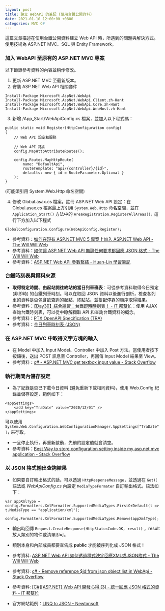 ```yaml
---
layout: post
title: 建立 WebAPI 的筆記 (使用台鐵公開資料)
date: 2021-01-10 12:00:00 +0800
categories: MVC C#
--- 
```


這篇文章描述在使用台鐵公開資料建立 Web API 時，所遇到的問題與解決方式。使用技術為 ASP.NET MVC、SQL 與 Entity Framework。

### 加入 WebAPI 至原有的 ASP.NET MVC 專案

以下節錄參考資料的內容並稍作修改。

1. 更新 ASP.NET MVC 至最新版本。
2. 安裝 ASP.NET Web API 相關套件

```
Install-Package Microsoft.AspNet.WebApi
Install-Package Microsoft.AspNet.WebApi.Client.zh-Hant
Install-Package Microsoft.AspNet.WebApi.Core.zh-Hant
Install-Package Microsoft.AspNet.WebApi.WebHost.zh-Hant
```

3. 新增 /App_Start/WebApiConfig.cs 檔案，並加入以下程式碼：

```
public static void Register(HttpConfiguration config)
{
    // Web API 設定和服務

    // Web API 路由
    config.MapHttpAttributeRoutes();

    config.Routes.MapHttpRoute(
        name: "DefaultApi",
        routeTemplate: "api/{controller}/{id}",
        defaults: new { id = RouteParameter.Optional }
    );
}
```

(可能須引用 System.Web.Http 命名空間)

4. 修改 Global.asax.cs 檔案，註冊 ASP.NET Web API 設定：在 Global.asax.cs 檔案最上方引用 `System.Web.Http` 命名空間，並在 `Application_Start()` 方法中的 `AreaRegistration.RegisterAllAreas();` 這行下方加入以下程式

`GlobalConfiguration.Configure(WebApiConfig.Register);`

- 參考資料：[如何在現有 ASP.NET MVC 5 專案上加入 ASP.NET Web API - The Will Will Web](https://blog.miniasp.com/post/2015/02/18/How-to-Add-Web-API-to-ASPNET-MVC)
- 參考資料：[如何讓 ASP.NET Web API 無論任何要求都回應 JSON 格式 - The Will Will Web](https://blog.miniasp.com/post/2013/11/05/Creating-ASPNET-Web-API-Help-Pages-for-ASPNET-MVC-4.aspx)
- 參考資料：[ASP.NET Web API 參數繫結 - Huan-Lin 學習筆記](https://www.huanlintalk.com/2013/01/aspnet-web-api-parameter-binding.html)

### 台鐵時刻表與資料來源

- **取得特定時間、由起站開往終站的當日列車班表**：可從參考資料取得今日預定 (非即時) 的台鐵列車時刻。可以在取回 JSON 資料以後進行剖析，檢查各列車的資料是否包含欲查詢的起點、終點站，並搭配停靠的順序取得結果。
- 參考資料：[【Day30】綜合練習：台鐵即時時刻表！ - iT 邦幫忙](https://ithelp.ithome.com.tw/articles/10252411)：使用 AJAX 查詢台鐵時刻表，可以從中瞭解擷取 API 和查詢台鐵資料的概念。
- 參考資料：[PTX OpenAPI Specification (TRA) ](https://ptx.transportdata.tw/MOTC?t=Rail&v=3#/)
- 參考資料：[今日列車時刻表 (JSON)](https://ptx.transportdata.tw/MOTC/v3/Rail/TRA/DailyTrainTimetable/Today?$format=JSON)

### 在 ASP.NET MVC 中取得文字方塊的輸入

- 在 Model 中加入 Input Model、Controller 中加入 Post 方法。當使用者按下按鈕後，送出 POST 訊息至 Controller，再回傳 Input Model 結果至 View。
- 參考資料：[c# - ASP.NET MVC get textbox input value - Stack Overflow](https://stackoverflow.com/questions/18873098/asp-net-mvc-get-textbox-input-value)

### 執行期間內儲存設定

- 為了紀錄是否已下載今日資料 (避免重新下載相同資料)，使用 Web.Config 紀錄並儲存設定，範例如下：

```
<appSettings>
    <add key="TraDate" value="2020/12/01" />
</appSettings>
```

可以使用 `System.Web.Configuration.WebConfigurationManager.AppSettings["TraDate"];` 來存取。
- 一旦停止執行，再重新啟動，先前的設定值就會清空。
- 參考資料：[Best Way to store configuration setting inside my asp.net mvc application - Stack Overflow](https://stackoverflow.com/questions/18044712/best-way-to-store-configuration-setting-inside-my-asp-net-mvc-application)

### 以 JSON 格式輸出查詢結果

- 如果要自訂輸出格式的話，可以透過 `HttpResponseMessage`，並透過在 `Get()` 語法或 _WebApiConfig.cs_ 內設定 `MediaTypeFormater` 自訂輸出格式。語法如下：

```
var appXmlType = config.Formatters.XmlFormatter.SupportedMediaTypes.FirstOrDefault(t => t.MediaType == "application/xml");
    config.Formatters.XmlFormatter.SupportedMediaTypes.Remove(appXmlType);
```

- 輸出時回傳 `Request.CreateResponse(HttpStatusCode.OK, result)` ，result 放入類別的物件或清單即可。

- 類別本身和內部成員都要宣告成 **public** 才能被序列化成 JSON 格式！

- 參考資料: [ASP.NET Web API 如何透過程式決定回應XML或JSON格式 - The Will Will Web](https://blog.miniasp.com/post/2012/10/14/ASPNET-Web-API-HttpResponseMessage-XmlMediaTypeFormatter-JsonMediaTypeFormatter)
- 參考資料: [c# - Remove reference $id from json object list in WebApi - Stack Overflow](https://stackoverflow.com/questions/54826797/remove-reference-id-from-json-object-list-in-webapi/54828472)
- 參考資料: [[C#][ASP.NET] Web API 開發心得 (3) - 統一回應 JSON 格式的資料 - iT 邦幫忙](https://ithelp.ithome.com.tw/articles/10198146)
- 官方網站範例：[LINQ to JSON - Newtonsoft](https://www.newtonsoft.com/json/help/html/Samples.htm)

